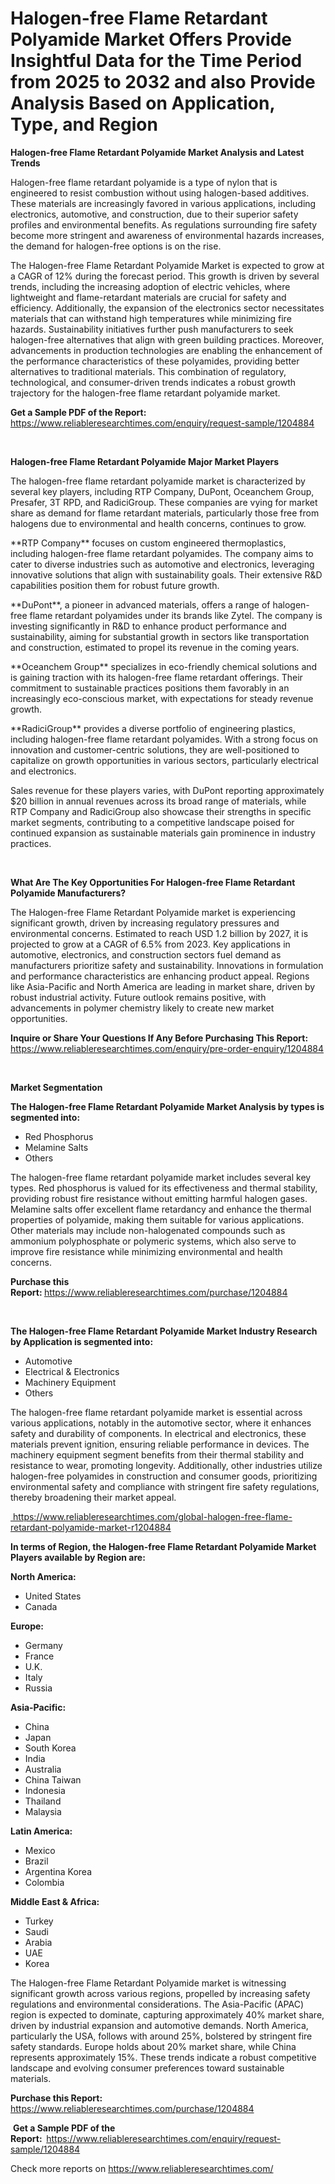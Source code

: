 <p><h1>Halogen-free Flame Retardant Polyamide Market Offers Provide Insightful Data for the Time Period from 2025 to 2032 and also Provide Analysis Based on Application, Type, and Region</h1></p><p><strong>Halogen-free Flame Retardant Polyamide Market Analysis and Latest Trends</strong></p>
<p><p>Halogen-free flame retardant polyamide is a type of nylon that is engineered to resist combustion without using halogen-based additives. These materials are increasingly favored in various applications, including electronics, automotive, and construction, due to their superior safety profiles and environmental benefits. As regulations surrounding fire safety become more stringent and awareness of environmental hazards increases, the demand for halogen-free options is on the rise.</p><p>The Halogen-free Flame Retardant Polyamide Market is expected to grow at a CAGR of 12% during the forecast period. This growth is driven by several trends, including the increasing adoption of electric vehicles, where lightweight and flame-retardant materials are crucial for safety and efficiency. Additionally, the expansion of the electronics sector necessitates materials that can withstand high temperatures while minimizing fire hazards. Sustainability initiatives further push manufacturers to seek halogen-free alternatives that align with green building practices. Moreover, advancements in production technologies are enabling the enhancement of the performance characteristics of these polyamides, providing better alternatives to traditional materials. This combination of regulatory, technological, and consumer-driven trends indicates a robust growth trajectory for the halogen-free flame retardant polyamide market.</p></p>
<p><strong>Get a Sample PDF of the Report:&nbsp;</strong> <a href="https://www.reliableresearchtimes.com/enquiry/request-sample/1204884?utm_campaign=2638&utm_medium=2&utm_source=Github&utm_content=ia&utm_term=26032025&utm_id=halogen-free-flame-retardant-polyamide">https://www.reliableresearchtimes.com/enquiry/request-sample/1204884</a></p>
<p>&nbsp;</p>
<p><strong>Halogen-free Flame Retardant Polyamide Major Market Players</strong></p>
<p><p>The halogen-free flame retardant polyamide market is characterized by several key players, including RTP Company, DuPont, Oceanchem Group, Presafer, 3T RPD, and RadiciGroup. These companies are vying for market share as demand for flame retardant materials, particularly those free from halogens due to environmental and health concerns, continues to grow.</p><p>**RTP Company** focuses on custom engineered thermoplastics, including halogen-free flame retardant polyamides. The company aims to cater to diverse industries such as automotive and electronics, leveraging innovative solutions that align with sustainability goals. Their extensive R&D capabilities position them for robust future growth.</p><p>**DuPont**, a pioneer in advanced materials, offers a range of halogen-free flame retardant polyamides under its brands like Zytel. The company is investing significantly in R&D to enhance product performance and sustainability, aiming for substantial growth in sectors like transportation and construction, estimated to propel its revenue in the coming years.</p><p>**Oceanchem Group** specializes in eco-friendly chemical solutions and is gaining traction with its halogen-free flame retardant offerings. Their commitment to sustainable practices positions them favorably in an increasingly eco-conscious market, with expectations for steady revenue growth.</p><p>**RadiciGroup** provides a diverse portfolio of engineering plastics, including halogen-free flame retardant polyamides. With a strong focus on innovation and customer-centric solutions, they are well-positioned to capitalize on growth opportunities in various sectors, particularly electrical and electronics.</p><p>Sales revenue for these players varies, with DuPont reporting approximately $20 billion in annual revenues across its broad range of materials, while RTP Company and RadiciGroup also showcase their strengths in specific market segments, contributing to a competitive landscape poised for continued expansion as sustainable materials gain prominence in industry practices.</p></p>
<p>&nbsp;</p>
<p><strong>What Are The Key Opportunities For Halogen-free Flame Retardant Polyamide Manufacturers?</strong></p>
<p><p>The Halogen-free Flame Retardant Polyamide market is experiencing significant growth, driven by increasing regulatory pressures and environmental concerns. Estimated to reach USD 1.2 billion by 2027, it is projected to grow at a CAGR of 6.5% from 2023. Key applications in automotive, electronics, and construction sectors fuel demand as manufacturers prioritize safety and sustainability. Innovations in formulation and performance characteristics are enhancing product appeal. Regions like Asia-Pacific and North America are leading in market share, driven by robust industrial activity. Future outlook remains positive, with advancements in polymer chemistry likely to create new market opportunities.</p></p>
<p><strong>Inquire or Share Your Questions If Any Before Purchasing This Report:</strong> <a href="https://www.reliableresearchtimes.com/enquiry/pre-order-enquiry/1204884?utm_campaign=2638&utm_medium=2&utm_source=Github&utm_content=ia&utm_term=26032025&utm_id=halogen-free-flame-retardant-polyamide">https://www.reliableresearchtimes.com/enquiry/pre-order-enquiry/1204884</a></p>
<p>&nbsp;</p>
<p><strong>Market Segmentation</strong></p>
<p><strong>The Halogen-free Flame Retardant Polyamide Market Analysis by types is segmented into:</strong></p>
<p><ul><li>Red Phosphorus</li><li>Melamine Salts</li><li>Others</li></ul></p>
<p><p>The halogen-free flame retardant polyamide market includes several key types. Red phosphorus is valued for its effectiveness and thermal stability, providing robust fire resistance without emitting harmful halogen gases. Melamine salts offer excellent flame retardancy and enhance the thermal properties of polyamide, making them suitable for various applications. Other materials may include non-halogenated compounds such as ammonium polyphosphate or polymeric systems, which also serve to improve fire resistance while minimizing environmental and health concerns.</p></p>
<p><strong>Purchase this Report:&nbsp;</strong><a href="https://www.reliableresearchtimes.com/purchase/1204884?utm_campaign=2638&utm_medium=2&utm_source=Github&utm_content=ia&utm_term=26032025&utm_id=halogen-free-flame-retardant-polyamide">https://www.reliableresearchtimes.com/purchase/1204884</a></p>
<p>&nbsp;</p>
<p><strong>The Halogen-free Flame Retardant Polyamide Market Industry Research by Application is segmented into:</strong></p>
<p><ul><li>Automotive</li><li>Electrical & Electronics</li><li>Machinery Equipment</li><li>Others</li></ul></p>
<p><p>The halogen-free flame retardant polyamide market is essential across various applications, notably in the automotive sector, where it enhances safety and durability of components. In electrical and electronics, these materials prevent ignition, ensuring reliable performance in devices. The machinery equipment segment benefits from their thermal stability and resistance to wear, promoting longevity. Additionally, other industries utilize halogen-free polyamides in construction and consumer goods, prioritizing environmental safety and compliance with stringent fire safety regulations, thereby broadening their market appeal.</p></p>
<p><a href="https://www.reliableresearchtimes.com/global-halogen-free-flame-retardant-polyamide-market-r1204884?utm_campaign=2638&utm_medium=2&utm_source=Github&utm_content=ia&utm_term=26032025&utm_id=halogen-free-flame-retardant-polyamide">&nbsp;https://www.reliableresearchtimes.com/global-halogen-free-flame-retardant-polyamide-market-r1204884</a></p>
<p><strong>In terms of Region, the Halogen-free Flame Retardant Polyamide Market Players available by Region are:</strong></p>
<p>
    <p> <strong> North America: </strong>
        <ul>
            <li>United States</li>
            <li>Canada</li>
        </ul>
        </p> 
    <p> <strong> Europe: </strong>
        <ul>
            <li>Germany</li>
            <li>France</li>
            <li>U.K.</li>
            <li>Italy</li>
            <li>Russia</li>
        </ul>
        </p> 
    <p> <strong> Asia-Pacific: </strong>
        <ul>
            <li>China</li>
            <li>Japan</li>
            <li>South Korea</li>
            <li>India</li>
            <li>Australia</li>
            <li>China Taiwan</li>
            <li>Indonesia</li>
            <li>Thailand</li>
            <li>Malaysia</li>
        </ul>
        </p> 
    <p> <strong> Latin America: </strong>
        <ul>
            <li>Mexico</li>
            <li>Brazil</li>
            <li>Argentina Korea</li>
            <li>Colombia</li>
        </ul>
        </p> 
    <p> <strong> Middle East & Africa: </strong>
        <ul>
            <li>Turkey</li>
            <li>Saudi</li>
            <li>Arabia</li>
            <li>UAE</li>
            <li>Korea</li>
        </ul>
    </p>
    </p>
<p><p>The Halogen-free Flame Retardant Polyamide market is witnessing significant growth across various regions, propelled by increasing safety regulations and environmental considerations. The Asia-Pacific (APAC) region is expected to dominate, capturing approximately 40% market share, driven by industrial expansion and automotive demands. North America, particularly the USA, follows with around 25%, bolstered by stringent fire safety standards. Europe holds about 20% market share, while China represents approximately 15%. These trends indicate a robust competitive landscape and evolving consumer preferences toward sustainable materials.</p></p>
<p><strong>Purchase this Report: </strong><a href="https://www.reliableresearchtimes.com/purchase/1204884?utm_campaign=2638&utm_medium=2&utm_source=Github&utm_content=ia&utm_term=26032025&utm_id=halogen-free-flame-retardant-polyamide">https://www.reliableresearchtimes.com/purchase/1204884</a></p>
<p>&nbsp;<strong>Get a Sample PDF of the Report:&nbsp;&nbsp;</strong><a href="https://www.reliableresearchtimes.com/enquiry/request-sample/1204884?utm_campaign=2638&utm_medium=2&utm_source=Github&utm_content=ia&utm_term=26032025&utm_id=halogen-free-flame-retardant-polyamide">https://www.reliableresearchtimes.com/enquiry/request-sample/1204884</a></p>
<p><strong></strong></p>
<p>Check more reports on <a href="https://www.reliableresearchtimes.com/?utm_campaign=2638&utm_medium=2&utm_source=Github&utm_content=ia&utm_term=26032025&utm_id=halogen-free-flame-retardant-polyamide">https://www.reliableresearchtimes.com/</a></p>